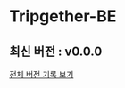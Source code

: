 # Tripgether-BE

<!-- 수정하지마세요 자동으로 동기화 됩니다 -->
## 최신 버전 : v0.0.0
[전체 버전 기록 보기](CHANGELOG.md)
</br>

<!-- 템플릿 초기화 완료: 2025-10-05 21:59:32 KST -->
